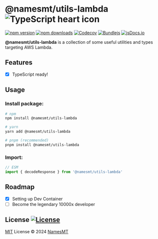 # @namesmt/utils-lambda ![TypeScript heart icon](https://img.shields.io/badge/♡-%23007ACC.svg?logo=typescript&logoColor=white)

[![npm version][npm-version-src]][npm-version-href]
[![npm downloads][npm-downloads-src]][npm-downloads-href]
[![Codecov][codecov-src]][codecov-href]
[![Bundlejs][bundlejs-src]][bundlejs-href]
[![jsDocs.io][jsDocs-src]][jsDocs-href]

**@namesmt/utils-lambda** is a collection of some useful utilities and types targeting AWS Lambda.

## Features
- [x] TypeScript ready!

## Usage
### Install package:
```sh
# npm
npm install @namesmt/utils-lambda

# yarn
yarn add @namesmt/utils-lambda

# pnpm (recommended)
pnpm install @namesmt/utils-lambda
```

### Import:
```ts
// ESM
import { decodeResponse } from '@namesmt/utils-lambda'
```

## Roadmap

- [x] Setting up Dev Container
- [ ] Become the legendary 10000x developer

## License [![License][license-src]][license-href]
[MIT](./LICENSE) License © 2024 [NamesMT](https://github.com/NamesMT)

<!-- Badges -->

[npm-version-src]: https://img.shields.io/npm/v/@namesmt/utils-lambda?labelColor=18181B&color=F0DB4F
[npm-version-href]: https://npmjs.com/package/@namesmt/utils-lambda
[npm-downloads-src]: https://img.shields.io/npm/dm/@namesmt/utils-lambda?labelColor=18181B&color=F0DB4F
[npm-downloads-href]: https://npmjs.com/package/@namesmt/utils-lambda
[codecov-src]: https://img.shields.io/codecov/c/gh/namesmt/utils-lambda/main?labelColor=18181B&color=F0DB4F
[codecov-href]: https://codecov.io/gh/namesmt/utils-lambda
[license-src]: https://img.shields.io/github/license/namesmt/utils-lambda.svg?labelColor=18181B&color=F0DB4F
[license-href]: https://github.com/namesmt/utils-lambda/blob/main/LICENSE
[bundlejs-src]: https://img.shields.io/bundlejs/size/@namesmt/utils-lambda?labelColor=18181B&color=F0DB4F
[bundlejs-href]: https://bundlejs.com/?q=@namesmt/utils-lambda
[jsDocs-src]: https://img.shields.io/badge/Check_out-jsDocs.io---?labelColor=18181B&color=F0DB4F
[jsDocs-href]: https://www.jsdocs.io/package/@namesmt/utils-lambda
